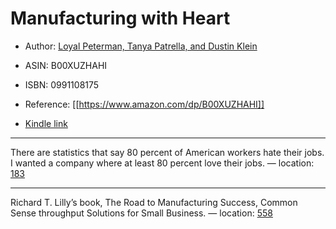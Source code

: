 # Manufacturing with Heart

* Author: [Loyal Peterman, Tanya Patrella, and Dustin Klein](https://www.amazon.comundefined)
* ASIN: B00XUZHAHI
* ISBN: 0991108175



* Reference: [[https://www.amazon.com/dp/B00XUZHAHI]]
* [Kindle link](kindle://book?action=open&asin=B00XUZHAHI)


---
There are statistics that say 80 percent of American workers hate their jobs. I wanted a company where at least 80 percent love their jobs. — location: [183](kindle://book?action=open&asin=B00XUZHAHI&location=183)

---
Richard T. Lilly’s book, The Road to Manufacturing Success, Common Sense throughput Solutions for Small Business. — location: [558](kindle://book?action=open&asin=B00XUZHAHI&location=558)

